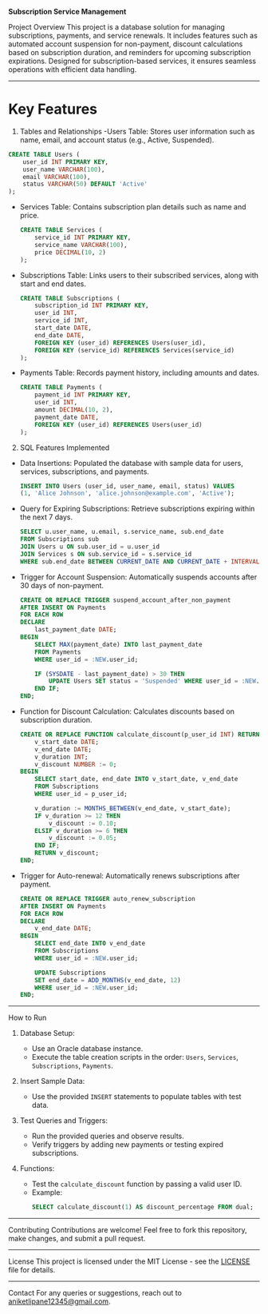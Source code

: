  **Subscription Service Management**

Project Overview
This project is a database solution for managing subscriptions, payments, and service renewals. It includes features such as automated account suspension for non-payment, discount calculations based on subscription duration, and reminders for upcoming subscription expirations. Designed for subscription-based services, it ensures seamless operations with efficient data handling.

---

# Key Features

1. Tables and Relationships
-Users Table:
  Stores user information such as name, email, and account status (e.g., Active, Suspended).
  ```sql
  CREATE TABLE Users (
      user_id INT PRIMARY KEY,
      user_name VARCHAR(100),
      email VARCHAR(100),
      status VARCHAR(50) DEFAULT 'Active'
  );
  ```

- Services Table:
  Contains subscription plan details such as name and price.
  ```sql
  CREATE TABLE Services (
      service_id INT PRIMARY KEY,
      service_name VARCHAR(100),
      price DECIMAL(10, 2)
  );
  ```

- Subscriptions Table:
  Links users to their subscribed services, along with start and end dates.
  ```sql
  CREATE TABLE Subscriptions (
      subscription_id INT PRIMARY KEY,
      user_id INT,
      service_id INT,
      start_date DATE,
      end_date DATE,
      FOREIGN KEY (user_id) REFERENCES Users(user_id),
      FOREIGN KEY (service_id) REFERENCES Services(service_id)
  );
  ```

- Payments Table:
  Records payment history, including amounts and dates.
  ```sql
  CREATE TABLE Payments (
      payment_id INT PRIMARY KEY,
      user_id INT,
      amount DECIMAL(10, 2),
      payment_date DATE,
      FOREIGN KEY (user_id) REFERENCES Users(user_id)
  );
  ```

2. SQL Features Implemented
- Data Insertions:
  Populated the database with sample data for users, services, subscriptions, and payments.
  ```sql
  INSERT INTO Users (user_id, user_name, email, status) VALUES
  (1, 'Alice Johnson', 'alice.johnson@example.com', 'Active');
  ```

- Query for Expiring Subscriptions:
  Retrieve subscriptions expiring within the next 7 days.
  ```sql
  SELECT u.user_name, u.email, s.service_name, sub.end_date
  FROM Subscriptions sub
  JOIN Users u ON sub.user_id = u.user_id
  JOIN Services s ON sub.service_id = s.service_id
  WHERE sub.end_date BETWEEN CURRENT_DATE AND CURRENT_DATE + INTERVAL '7' DAY;
  ```

- Trigger for Account Suspension:
  Automatically suspends accounts after 30 days of non-payment.
  ```sql
  CREATE OR REPLACE TRIGGER suspend_account_after_non_payment
  AFTER INSERT ON Payments
  FOR EACH ROW
  DECLARE
      last_payment_date DATE;
  BEGIN
      SELECT MAX(payment_date) INTO last_payment_date
      FROM Payments
      WHERE user_id = :NEW.user_id;

      IF (SYSDATE - last_payment_date) > 30 THEN
          UPDATE Users SET status = 'Suspended' WHERE user_id = :NEW.user_id;
      END IF;
  END;
  ```

- Function for Discount Calculation:
  Calculates discounts based on subscription duration.
  ```sql
  CREATE OR REPLACE FUNCTION calculate_discount(p_user_id INT) RETURN NUMBER IS
      v_start_date DATE;
      v_end_date DATE;
      v_duration INT;
      v_discount NUMBER := 0;
  BEGIN
      SELECT start_date, end_date INTO v_start_date, v_end_date
      FROM Subscriptions
      WHERE user_id = p_user_id;

      v_duration := MONTHS_BETWEEN(v_end_date, v_start_date);
      IF v_duration >= 12 THEN
          v_discount := 0.10;
      ELSIF v_duration >= 6 THEN
          v_discount := 0.05;
      END IF;
      RETURN v_discount;
  END;
  ```

- Trigger for Auto-renewal:
  Automatically renews subscriptions after payment.
  ```sql
  CREATE OR REPLACE TRIGGER auto_renew_subscription
  AFTER INSERT ON Payments
  FOR EACH ROW
  DECLARE
      v_end_date DATE;
  BEGIN
      SELECT end_date INTO v_end_date
      FROM Subscriptions
      WHERE user_id = :NEW.user_id;

      UPDATE Subscriptions
      SET end_date = ADD_MONTHS(v_end_date, 12)
      WHERE user_id = :NEW.user_id;
  END;
  ```

---

How to Run

1. Database Setup:
   - Use an Oracle database instance.
   - Execute the table creation scripts in the order: `Users`, `Services`, `Subscriptions`, `Payments`.

2. Insert Sample Data:
   - Use the provided `INSERT` statements to populate tables with test data.

3. Test Queries and Triggers:
   - Run the provided queries and observe results.
   - Verify triggers by adding new payments or testing expired subscriptions.

4. Functions:
   - Test the `calculate_discount` function by passing a valid user ID.
   - Example:
     ```sql
     SELECT calculate_discount(1) AS discount_percentage FROM dual;
     ```

---

Contributing
Contributions are welcome! Feel free to fork this repository, make changes, and submit a pull request.

---

License
This project is licensed under the MIT License - see the [LICENSE](LICENSE) file for details.

---

Contact
For any queries or suggestions, reach out to [aniketlipane12345@gmail.com](mailto:aniketlipane12345@gmail.com).

